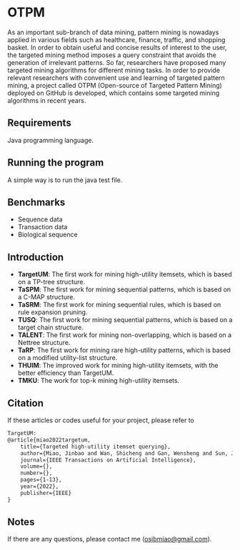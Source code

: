 # OTPM
As an important sub-branch of data mining, pattern mining is nowadays applied in various fields such as healthcare, finance, traffic, and shopping basket. In order to obtain useful and concise results of interest to the user, the targeted mining method imposes a query constraint that avoids the generation of irrelevant patterns. So far, researchers have proposed many targeted mining algorithms for different mining tasks. In order to provide relevant researchers with convenient use and learning of targeted pattern mining, a project called OTPM (Open-source of Targeted Pattern Mining) deployed on GitHub is developed, which contains some targeted mining algorithms in recent years.

## Requirements
Java programming language.

## Running the program
A simple way is to run the java test file.

## Benchmarks
- Sequence data
- Transaction data
- Biological sequence

## Introduction
- **TargetUM**: The first work for mining high-utility itemsets, which is based on a TP-tree structure.
- **TaSPM**: The first work for mining sequential patterns, which is based on a C-MAP structure.
- **TaSRM**: The first work for mining sequential rules, which is based on rule expansion pruning.
- **TUSQ**: The first work for mining sequential patterns, which is based on a target chain structure.
- **TALENT**: The first work for mining non-overlapping, which is based on a Nettree structure.
- **TaRP**: The first work for mining rare high-utility patterns, which is based on a modified utility-list structure.
- **THUIM**: The improved work for mining high-utility itemsets, with the better efficiency than TargetUM.
- **TMKU**: The work for top-k mining high-utility itemsets.

## Citation
If these articles or codes useful for your project, please refer to
```xml
TargetUM:
@article{miao2022targetum,
	title={Targeted high-utility itemset querying},
	author={Miao, Jinbao and Wan, Shicheng and Gan, Wensheng and Sun, Jiayi and Chen, Jiahui},
	journal={IEEE Transactions on Artificial Intelligence}, 
	volume={},  
	number={},  
	pages={1-13},
	year={2022},
	publisher={IEEE}
}
```


## Notes
If there are any questions, please contact me (osjbmiao@gmail.com).
